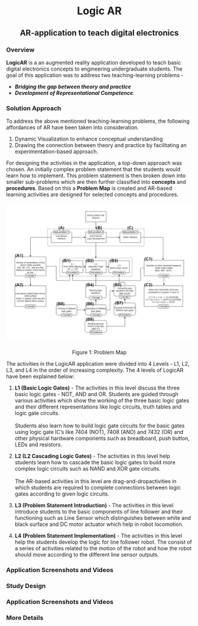 <div align = "center"><h1>Logic AR</h1>
<h2>AR-application to teach digital electronics</h2></div>  

 ### **Overview**

**LogicAR** is a an augmented reality application developed to teach basic digital electronics concepts to engineering undergraduate students. The goal of this application was to address two teaching-learning problems - 
- ***Bridging the gap between theory and practice***
- ***Development of Representational Competence***.

### **Solution Approach**
To address the above mentioned teaching-learning problems, the following affordances of AR have been taken into consideration.
1. Dynamic Visualization to enhance conceptual understanding
2. Drawing the connection between theory and practice by facilitating an
experimentation-based approach.

For designing the activities in the application, a top-down approach was chosen. An initially complex problem statement that the students would learn how to implement. This problem statement is then broken down into smaller sub-problems which are then further classified into **concepts** and **procedures**. Based on this a **Problem Map** is created and AR-based learning activities are designed for selected concepts and procedures.

![Problem Map](./Images/Problem_Map.png)
<div align = "center"> Figure 1: Problem Map </div>

The activities in the LogicAR application were divided into 4 Levels - L1, L2, L3,
and L4 in the order of increasing complexity. The 4 levels of LogicAR have been explained below:

1. **L1 (Basic Logic Gates)** - The activities in this level discuss the three basic logic
gates - NOT, AND and OR. Students are guided
through various activities which show the working of
the three basic logic gates and their different
representations like logic circuits, truth tables and
logic gate circuits. <br> <br>Students also learn how to build logic gate circuits for
the basic gates using logic gate IC’s like 7404 (NOT),
7408 (AND) and 7432 (OR) and other physical
hardware components such as breadboard, push
button, LEDs and resistors.

2. **L2 (L2 Cascading Logic Gates)** -  The activities in this level help students learn how to cascade the basic logic gates to build more complex logic circuits such as NAND and XOR gate circuits. <br><br> The AR-based activities in this level are drag-and-dropactivities in which students are required to complete connections between logic gates according to given logic circuits.

3. **L3 (Problem Statement Introduction)** - The activities in this level introduce students to the basic components of line follower and their functioning such as Line Sensor which distinguishes between white and black surface and DC motor actuator which help in robot locomotion.

4. **L4 (Problem Statement Implementation)** - The activities in this level help the students develop the logic for line follower robot. The consist of a series of activities related to the motion of the robot and how the robot should move according to the different line sensor outputs.

### **Application Screenshots and Videos**

[](https://raw.githubusercontent.com/abh33/LogicAR_Thesis_Project/main/Images/L1_and_gate.mp4)




### **Study Design** 

### **Application Screenshots and Videos**

### More Details







